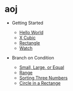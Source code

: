# aoj

+ Getting Started
    + [Hello World](https://github.com/s15008/aoj/blob/master/TestHelloWorld.java)
    + [X Cubic](https://github.com/s15008/aoj/blob/master/TestXCubic.java)
    + [Rectangle](https://github.com/s15008/aoj/blob/master/TestRectangle.java)
    + [Watch](https://github.com/s15008/aoj/blob/master/TestWatch.java)

+ Branch on Condition
    + [Small, Large, or Equal](https://github.com/s15008/aoj/blob/master/TestSmallLargeOrEqual.java)
    + [Range](https://github.com/s15008/aoj/blob/master/TestRange.java)
    + [Sorting Three Numbers](https://github.com/s15008/aoj/blob/master/TestSortingThreeNumbers.java)
    + [Circle in a Rectange](https://github.com/s15008/aoj/blob/master/TestCircleInARectangle.java)

